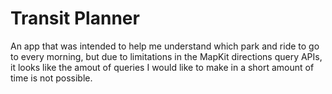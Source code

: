 # Transit Planner

An app that was intended to help me understand which park and ride to go to every morning, but due to limitations in the MapKit directions query APIs, it looks like the amout of queries I would like to make in a short amount of time is not possible.

